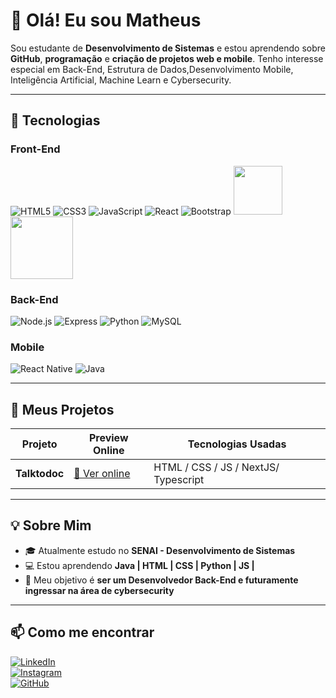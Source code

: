 # 👋 Olá! Eu sou Matheus

Sou estudante de **Desenvolvimento de Sistemas** e estou aprendendo sobre **GitHub**, **programação** e **criação de projetos web e mobile**. Tenho interesse especial em Back-End, Estrutura de Dados,Desenvolvimento Mobile, Inteligência Artificial, Machine Learn e Cybersecurity.

---

## 🎯 Tecnologias 

### Front-End
![HTML5](https://img.shields.io/badge/-HTML5-E34F26?style=flat-square&logo=html5&logoColor=white)
![CSS3](https://img.shields.io/badge/-CSS3-1572B6?style=flat-square&logo=css3)
![JavaScript](https://img.shields.io/badge/-JavaScript-F7DF1E?style=flat-square&logo=javascript&logoColor=black)
![React](https://img.shields.io/badge/-React-61DAFB?style=flat-square&logo=react&logoColor=black)
![Bootstrap](https://img.shields.io/badge/-Bootstrap-7952B3?style=flat-square&logo=bootstrap&logoColor=white)
<img src= "https://img.shields.io/badge/next%20js-000000?style=for-the-badge&logo=nextdotjs&logoColor=white" width="78" heigth="10"/>
<img src="https://img.shields.io/badge/Tailwind_CSS-38B2AC?style=for-the-badge&logo=tailwind-css&logoColor=white" width="100" heigth="20"/>

### Back-End
![Node.js](https://img.shields.io/badge/-Node.js-339933?style=flat-square&logo=node.js&logoColor=white)
![Express](https://img.shields.io/badge/-Express-000000?style=flat-square&logo=express&logoColor=white)
![Python](https://img.shields.io/badge/-Python-3776AB?style=flat-square&logo=python&logoColor=white)
![MySQL](https://img.shields.io/badge/-MySQL-4479A1?style=flat-square&logo=mysql&logoColor=white)

### Mobile
![React Native](https://img.shields.io/badge/-React_Native-61DAFB?style=flat-square&logo=react&logoColor=black)
![Java](https://img.shields.io/badge/-Java-007396?style=flat-square&logo=java&logoColor=white)

---

## 🚀 Meus Projetos

| Projeto               | Preview Online                        | Tecnologias Usadas        |
|-----------------------|-------------------------------------|--------------------------|
| **Talktodoc** | [🔗 Ver online](https://talktodoc-one.vercel.app) | HTML / CSS / JS / NextJS/ Typescript|
---

## 💡 Sobre Mim

- 🎓 Atualmente estudo no **SENAI - Desenvolvimento de Sistemas**
- 💻 Estou aprendendo **Java | HTML | CSS | Python | JS |**
- 🎯 Meu objetivo é **ser um Desenvolvedor Back-End e futuramente ingressar na área de cybersecurity** 
---

## 📫 Como me encontrar

[![LinkedIn](https://img.shields.io/badge/-LinkedIn-blue?style=flat-square&logo=linkedin&logoColor=white)](https://linkedin.com/in/seuusuario)  
[![Instagram](https://img.shields.io/badge/-Instagram-E4405F?style=flat-square&logo=instagram&logoColor=white)](https://instagram.com/m.cardosoo_)  
[![GitHub](https://img.shields.io/badge/-GitHub-181717?style=flat-square&logo=github&logoColor=white)](https://github.com/gitmcardoso)

